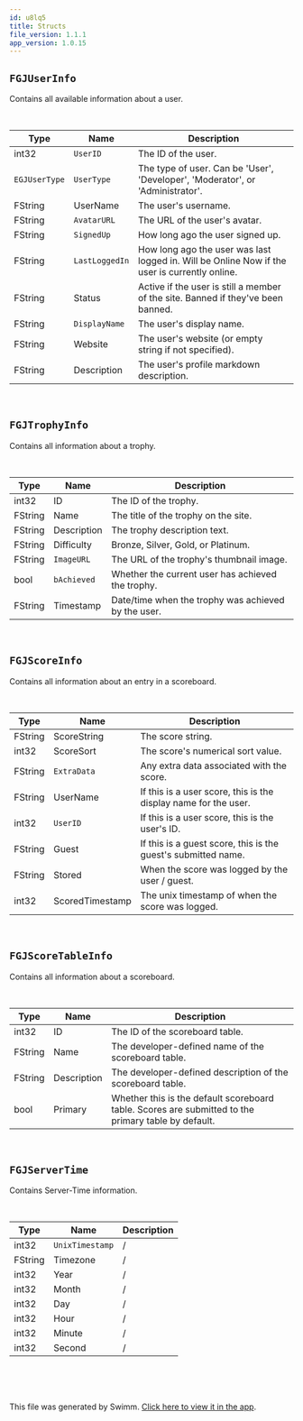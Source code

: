 ```yaml
---
id: u8lq5
title: Structs
file_version: 1.1.1
app_version: 1.0.15
---
```


## `FGJUserInfo`<swm-token data-swm-token=":Source/GameJoltAPI/Public/GameJoltStructs.h:11:2:2:`struct FGJUserInfo`"/>

Contains all available information about a user.

<br/>

|Type                                                                                                                   |Name                                                                                                                    |Description                                                                                  |
|-----------------------------------------------------------------------------------------------------------------------|------------------------------------------------------------------------------------------------------------------------|---------------------------------------------------------------------------------------------|
|int32                                                                                                                  |`UserID`<swm-token data-swm-token=":Source/GameJoltAPI/Public/GameJoltStructs.h:17:3:3:`	int32 UserID = 0;`"/>          |The ID of the user.                                                                          |
|`EGJUserType`<swm-token data-swm-token=":Source/GameJoltAPI/Public/GameJoltStructs.h:21:1:1:`	EGJUserType UserType;`"/>|`UserType`<swm-token data-swm-token=":Source/GameJoltAPI/Public/GameJoltStructs.h:21:3:3:`	EGJUserType UserType;`"/>    |The type of user. Can be 'User', 'Developer', 'Moderator', or 'Administrator'.               |
|FString                                                                                                                |UserName                                                                                                                |The user's username.                                                                         |
|FString                                                                                                                |`AvatarURL`<swm-token data-swm-token=":Source/GameJoltAPI/Public/GameJoltStructs.h:29:3:3:`	FString AvatarURL;`"/>      |The URL of the user's avatar.                                                                |
|FString                                                                                                                |`SignedUp`<swm-token data-swm-token=":Source/GameJoltAPI/Public/GameJoltStructs.h:33:3:3:`	FString SignedUp;`"/>        |How long ago the user signed up.                                                             |
|FString                                                                                                                |`LastLoggedIn`<swm-token data-swm-token=":Source/GameJoltAPI/Public/GameJoltStructs.h:37:3:3:`	FString LastLoggedIn;`"/>|How long ago the user was last logged in. Will be Online Now if the user is currently online.|
|FString                                                                                                                |Status                                                                                                                  |Active if the user is still a member of the site. Banned if they've been banned.             |
|FString                                                                                                                |`DisplayName`<swm-token data-swm-token=":Source/GameJoltAPI/Public/GameJoltStructs.h:45:3:3:`	FString DisplayName;`"/>  |The user's display name.                                                                     |
|FString                                                                                                                |Website                                                                                                                 |The user's website (or empty string if not specified).                                       |
|FString                                                                                                                |Description                                                                                                             |The user's profile markdown description.                                                     |

<br/>

## `FGJTrophyInfo`<swm-token data-swm-token=":Source/GameJoltAPI/Public/GameJoltStructs.h:76:2:2:`struct FGJTrophyInfo`"/>

Contains all information about a trophy.

<br/>

|Type   |Name                                                                                                                    |Description                                        |
|-------|------------------------------------------------------------------------------------------------------------------------|---------------------------------------------------|
|int32  |ID                                                                                                                      |The ID of the trophy.                              |
|FString|Name                                                                                                                    |The title of the trophy on the site.               |
|FString|Description                                                                                                             |The trophy description text.                       |
|FString|Difficulty                                                                                                              |Bronze, Silver, Gold, or Platinum.                 |
|FString|`ImageURL`<swm-token data-swm-token=":Source/GameJoltAPI/Public/GameJoltStructs.h:98:3:3:`	FString ImageURL;`"/>        |The URL of the trophy's thumbnail image.           |
|bool   |`bAchieved`<swm-token data-swm-token=":Source/GameJoltAPI/Public/GameJoltStructs.h:102:3:3:`	bool bAchieved = false;`"/>|Whether the current user has achieved the trophy.  |
|FString|Timestamp                                                                                                               |Date/time when the trophy was achieved by the user.|

<br/>

## `FGJScoreInfo`<swm-token data-swm-token=":Source/GameJoltAPI/Public/GameJoltStructs.h:124:2:2:`struct FGJScoreInfo`"/>

Contains all information about an entry in a scoreboard.

<br/>

|Type   |Name                                                                                                               |Description                                                    |
|-------|-------------------------------------------------------------------------------------------------------------------|---------------------------------------------------------------|
|FString|ScoreString                                                                                                        |The score string.                                              |
|int32  |ScoreSort                                                                                                          |The score's numerical sort value.                              |
|FString|`ExtraData`<swm-token data-swm-token=":Source/GameJoltAPI/Public/GameJoltStructs.h:138:3:3:`	FString ExtraData;`"/>|Any extra data associated with the score.                      |
|FString|UserName                                                                                                           |If this is a user score, this is the display name for the user.|
|int32  |`UserID`<swm-token data-swm-token=":Source/GameJoltAPI/Public/GameJoltStructs.h:146:3:3:`	int32 UserID = 0;`"/>    |If this is a user score, this is the user's ID.                |
|FString|Guest                                                                                                              |If this is a guest score, this is the guest's submitted name.  |
|FString|Stored                                                                                                             |When the score was logged by the user / guest.                 |
|int32  |ScoredTimestamp                                                                                                    |The unix timestamp of when the score was logged.               |

<br/>

## `FGJScoreTableInfo`<swm-token data-swm-token=":Source/GameJoltAPI/Public/GameJoltStructs.h:177:2:2:`struct FGJScoreTableInfo`"/>

Contains all information about a scoreboard.

<br/>

|Type   |Name       |Description                                                                                        |
|-------|-----------|---------------------------------------------------------------------------------------------------|
|int32  |ID         |The ID of the scoreboard table.                                                                    |
|FString|Name       |The developer-defined name of the scoreboard table.                                                |
|FString|Description|The developer-defined description of the scoreboard table.                                         |
|bool   |Primary    |Whether this is the default scoreboard table. Scores are submitted to the primary table by default.|

<br/>

## `FGJServerTime`<swm-token data-swm-token=":Source/GameJoltAPI/Public/GameJoltStructs.h:210:2:2:`struct FGJServerTime`"/>

Contains Server-Time information.

<br/>

|Type   |Name                                                                                                                         |Description|
|-------|-----------------------------------------------------------------------------------------------------------------------------|-----------|
|int32  |`UnixTimestamp`<swm-token data-swm-token=":Source/GameJoltAPI/Public/GameJoltStructs.h:215:3:3:`	int32 UnixTimestamp = 0;`"/>|/          |
|FString|Timezone                                                                                                                     |/          |
|int32  |Year                                                                                                                         |/          |
|int32  |Month                                                                                                                        |/          |
|int32  |Day                                                                                                                          |/          |
|int32  |Hour                                                                                                                         |/          |
|int32  |Minute                                                                                                                       |/          |
|int32  |Second                                                                                                                       |/          |

<br/>

<br/>

<br/>

This file was generated by Swimm. [Click here to view it in the app](https://app.swimm.io/repos/Z2l0aHViJTNBJTNBdWUtZ2phcGktY29yZSUzQSUzQWZyZWV6ZXJuaWNr/docs/u8lq5).
